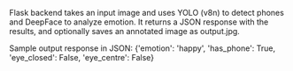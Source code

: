Flask backend takes an input image and uses YOLO (v8n) to detect phones and DeepFace to analyze emotion.
It returns a JSON response with the results, and optionally saves an annotated image as output.jpg.

Sample output response in JSON:
{'emotion': 'happy', 'has_phone': True, 'eye_closed': False, 'eye_centre': False}
